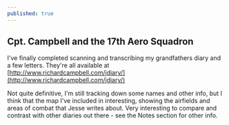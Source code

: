 ```yaml
---
published: true
---
```

## Cpt. Campbell and the 17th Aero Squadron

I've finally completed scanning and transcribing my grandfathers diary and a few letters. They're all available at [http://www.richardcampbell.com/jdiary/](http://www.richardcampbell.com/jdiary/)

Not quite definitive, I'm still tracking down some names and other info, but I think that the map I've included in interesting, showing the airfields and areas of combat that Jesse writes about. Very interesting to compare and contrast with other diaries out there - see the Notes section for other info.
